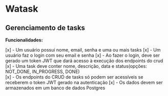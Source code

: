 # Watask
## Gerenciamento de tasks

**Funcionalidades:**

[x] - Um usuário possui nome, email, senha e uma ou mais tasks
[x] - Um usuário faz o login com seu email e senha
[x] - Ao fazer o login, deve ser gerado um token JWT que dará acesso à execução dos endpoints do crud
[x] - Uma task deve conter nome, descrição, data e status(opções: NOT_DONE, IN_PROGRESS, DONE)  
[x] - Os endpoints do CRUD de tasks só podem ser acessíveis se receberem o token JWT gerado na autenticação
[x] - Os dados devem ser armazenados em um banco de dados Postgres

